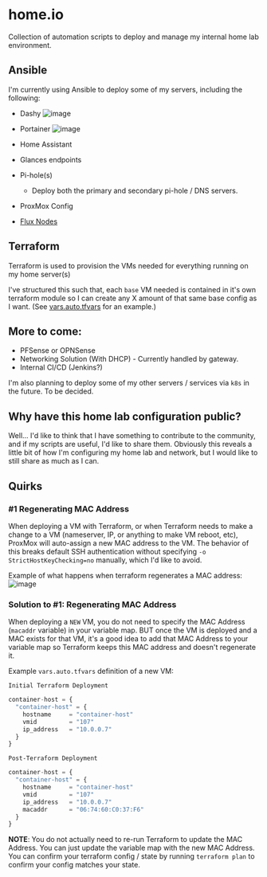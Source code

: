 # home.io

Collection of automation scripts to deploy and manage my internal home lab environment.

## Ansible

I'm currently using Ansible to deploy some of my servers, including the following:

- Dashy
![image](https://user-images.githubusercontent.com/46715299/172434308-e8682356-f708-4f4d-836a-97a89d64d009.png)

- Portainer
![image](https://user-images.githubusercontent.com/46715299/172434420-46bbac21-37c7-4da6-85d3-4d447f524c8b.png)

- Home Assistant
- Glances endpoints
- Pi-hole(s)
  - Deploy both the primary and secondary pi-hole / DNS servers.
- ProxMox Config
- [Flux Nodes](https://runonflux.io/)

## Terraform

Terraform is used to provision the VMs needed for everything running on my home server(s)

I've structured this such that, each `base` VM needed is contained in it's own terraform module so I can create any X amount of that same base config as I want. (See [vars.auto.tfvars](https://github.com/matthewjdegarmo/home.io/blob/main/terraform/vars.auto.tfvars) for an example.)

## More to come:

- PFSense or OPNSense
- Networking Solution (With DHCP) - Currently handled by gateway.
- Internal CI/CD (Jenkins?)

I'm also planning to deploy some of my other servers / services via `k8s` in the future. To be decided.

## Why have this home lab configuration public?

Well... I'd like to think that I have something to contribute to the community, and if my scripts are useful, I'd like to share them. Obviously this reveals a little bit of how I'm configuring my home lab and network, but I would like to still share as much as I can.


## Quirks

### #1 Regenerating MAC Address
When deploying a VM with Terraform, or when Terraform needs to make a change to a VM (nameserver, IP, or anything to make VM reboot, etc), ProxMox will auto-assign a new MAC address to the VM. The behavior of this breaks default SSH authentication without specifying `-o StrictHostKeyChecking=no` manually, which I'd like to avoid.

Example of what happens when terraform regenerates a MAC address:
![image](https://user-images.githubusercontent.com/46715299/172637211-000b6223-0f86-4242-9dcc-6dbb0c73789a.png)

### Solution to #1: Regenerating MAC Address
When deploying a `NEW` VM, you do not need to specify the MAC Address (`macaddr` variable) in your variable map. BUT once the VM is deployed and a MAC exists for that VM, it's a good idea to add that MAC Address to your variable map so Terraform keeps this MAC address and doesn't regenerate it.

Example `vars.auto.tfvars` definition of a new VM:

`Initial Terraform Deployment`

```terraform
container-host = {
  "container-host" = {
    hostname     = "container-host"
    vmid         = "107"
    ip_address   = "10.0.0.7"
  }
}
```

`Post-Terraform Deployment`

```terraform
container-host = {
  "container-host" = {
    hostname     = "container-host"
    vmid         = "107"
    ip_address   = "10.0.0.7"
    macaddr      = "06:74:60:C0:37:F6"
  }
}
```

**NOTE**: You do not actually need to re-run Terraform to update the MAC Address. You can just update the variable map with the new MAC Address. You can confirm your terraform config / state by running `terraform plan` to confirm your config matches your state.
